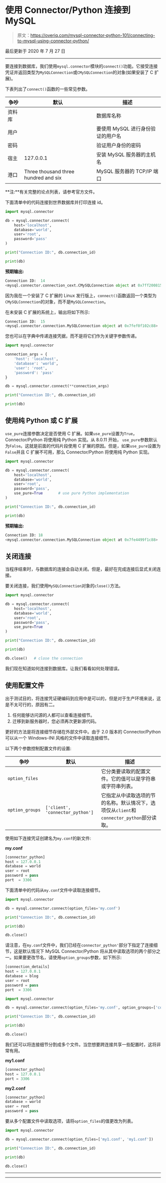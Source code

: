 # 使用 Connector/Python 连接到 MySQL

> 原文：<https://overiq.com/mysql-connector-python-101/connecting-to-mysql-using-connector-python/>

最后更新于 2020 年 7 月 27 日

* * *

要连接到数据库，我们使用`mysql.connector`模块的`connect()`功能。它接受连接凭证并返回类型为`MySQLConnection`或`CMySQLConnection`的对象(如果安装了 C 扩展)。

下表列出了`connect()`函数的一些常见参数。

| 争吵 | 默认 | 描述 |
| --- | --- | --- |
| 资料库 |  | 数据库名称 |
| 用户 |  | 要使用 MySQL 进行身份验证的用户名 |
| 密码 |  | 验证用户身份的密码 |
| 宿主 | 127.0.0.1 | 安装 MySQL 服务器的主机名 |
| 港口 | Three thousand three hundred and six | MySQL 服务器的 TCP/IP 端口 |

**注:**有关完整的论点列表，请参考官方文件。

下面清单中的代码连接到世界数据库并打印连接 id。

```py
import mysql.connector

db = mysql.connector.connect(
    host='localhost',
    database='world',
    user='root',
    password='pass'
)

print("Connection ID:", db.connection_id)

print(db)

```

**预期输出:**

```py
Connection ID:  14
<mysql.connector.connection_cext.CMySQLConnection object at 0x7ff200815c88>

```

因为我在一个安装了 C 扩展的 Linux 发行版上，`connect()`函数返回一个类型为`CMySQLConnection`的对象，而不是`MySQLConnection`。

在未安装 C 扩展的系统上，输出将如下所示:

```py
Connection ID:  15
<mysql.connector.connection.MySQLConnection object at 0x7fef0f102c88>

```

您也可以在字典中传递连接凭据，而不是将它们作为关键字参数传递。

```py
import mysql.connector

connection_args = {
    'host': 'localhost',
    'database': 'world',
    'user': 'root',
    'password': 'pass'
}

db = mysql.connector.connect(**connection_args)

print("Connection ID:", db.connection_id)

print(db)

```

## 使用纯 Python 或 C 扩展

`use_pure`连接参数决定是否使用 C 扩展。如果`use_pure`设置为`True`，Connector/Python 将使用纯 Python 实现。从 8.0.11 开始，
`use_pure`参数默认为`False`。这就是前面的代码片段使用 C 扩展的原因。但是，如果`use_pure`设置为`False`并且 C 扩展不可用，那么 Connector/Python 将使用纯 Python 实现。

```py
import mysql.connector

db = mysql.connector.connect(
    host='localhost',
    database='world',
    user='root',
    password='pass',
    use_pure=True       # use pure Python implementation
)

print("Connection ID:", db.connection_id)

print(db)

```

**预期输出:**

```py
Connection ID: 18
<mysql.connector.connection.MySQLConnection object at 0x7fe4499f1c88>

```

## 关闭连接

当程序结束时，与数据库的连接会自动关闭。但是，最好在完成连接后显式关闭连接。

要关闭连接，我们使用`MySQLConnection`对象的`close()`方法。

```py
import mysql.connector

db = mysql.connector.connect(
    host='localhost',
    database='world',
    user='root',
    password='pass',
    use_pure=True
)

print("Connection ID:", db.connection_id)

print(db)

db.close()   # close the connection

```

我们现在知道如何连接到数据库。让我们看看如何处理错误。

## 使用配置文件

出于测试目的，将连接凭证硬编码到应用中是可以的，但是对于生产环境来说，这是不太可行的，原因有二。

1.  任何能够访问源的人都可以查看连接细节。
2.  迁移到新服务器时，您必须再次更新源代码。

更好的方法是将连接细节存储在外部文件中。由于 2.0 版本的 Connector/Python 可以从一个 Windows-INI 风格的文件中读取连接细节。

以下两个参数控制配置文件的设置:

| 争吵 | 默认 | 描述 |
| --- | --- | --- |
| `option_files` |  | 它分类要读取的配置文件。它的值可以是字符串或字符串列表。 |
| `option_groups` | `['client', 'connector_python']` | 它指定从中读取选项的节的名称。默认情况下，选项仅从`client`和`connector_python`部分读取。 |

使用如下连接凭证创建名为`my.conf`的新文件:

**my.conf**

```py
[connector_python]
host = 127.0.0.1
database = world
user = root
password = pass
port  = 3306

```

下面清单中的代码从`my.conf`文件中读取连接细节。

```py
import mysql.connector

db = mysql.connector.connect(option_files='my.conf')

print("Connection ID:", db.connection_id)

print(db)

db.close()

```

请注意，在`my.conf`文件中，我们已经在`connector_python'`部分下指定了连接细节，这是默认情况下 MySQL Connector/Python 将从其中读取选项的两个部分之一。如果要更改节名，请使用`option_groups`参数，如下所示:

```py
[connection_details]
host = 127.0.0.1
database = blog
user = root
password = pass
port  = 3306

```

```py
import mysql.connector

db = mysql.connector.connect(option_files='my.conf', option_groups=['connection_details'])

print("Connection ID:", db.connection_id)

print(db)

db.close()

```

我们还可以将连接细节分割成多个文件。当您想要跨连接共享一些配置时，这将非常有用。

**my1.conf**

```py
[connector_python]
host = 127.0.0.1
port = 3306

```

**my2.conf**

```py
[connector_python]
database = world
user = root
password = pass

```

要从多个配置文件中读取选项，请将`option_files`的值更改为列表。

```py
import mysql.connector

db = mysql.connector.connect(option_files=['my1.conf', 'my1.conf'])

print("Connection ID:", db.connection_id)

print(db)

db.close()

```

* * *

* * *